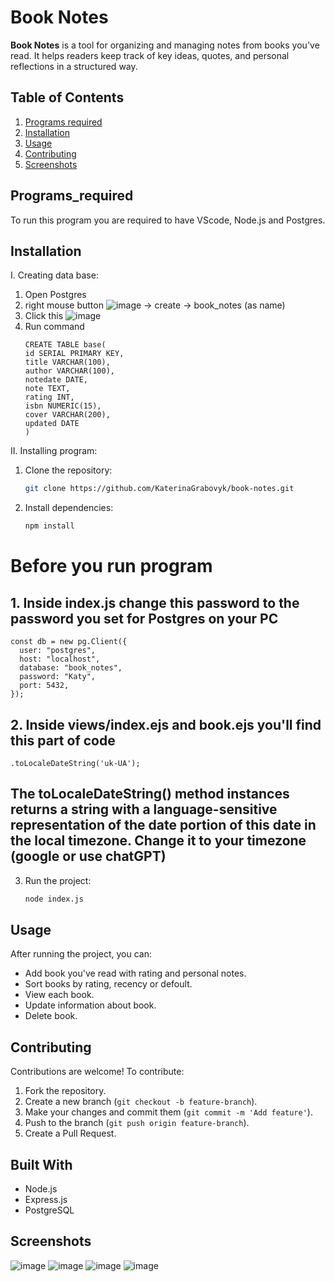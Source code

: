 # Book Notes

**Book Notes** is a tool for organizing and managing notes from books you've read. It helps readers keep track of key ideas, quotes, and personal reflections in a structured way.

## Table of Contents
1. [Programs required](#programs_required)
2. [Installation](#installation)
3. [Usage](#usage)
4. [Contributing](#contributing)
5. [Screenshots](#screenshots)
   
## Programs_required
To run this program you are required to have VScode, Node.js and Postgres.

## Installation
I. Creating data base:
1. Open Postgres
2. right mouse button ![image](https://github.com/user-attachments/assets/4a6f5dd1-b5f2-4d92-9344-9ad4d4f83ffb) -> create -> book_notes (as name)
3. Click this ![image](https://github.com/user-attachments/assets/250e009c-1efb-43d9-a659-24daee270ffc)
4. Run command
   ```
   CREATE TABLE base(
   id SERIAL PRIMARY KEY,
   title VARCHAR(100),
   author VARCHAR(100),
   notedate DATE,
   note TEXT,
   rating INT,
   isbn NUMERIC(15),
   cover VARCHAR(200),
   updated DATE
   )
   ```
II. Installing program:
1. Clone the repository:
    ```bash
    git clone https://github.com/KaterinaGrabovyk/book-notes.git
    ```
2. Install dependencies:
    ```bash
    npm install
    ```
# Before you run program
## 1. Inside index.js change this password to the password you set for Postgres on your PC
```
const db = new pg.Client({
  user: "postgres",
  host: "localhost",
  database: "book_notes",
  password: "Katy",
  port: 5432,
});
```
## 2. Inside views/index.ejs and book.ejs you'll find this part of code
```
.toLocaleDateString('uk-UA');
```
## The toLocaleDateString() method instances returns a string with a language-sensitive representation of the date portion of this date in the local timezone. Change it to your timezone (google or use chatGPT)

3. Run the project:
    ```bash
    node index.js
    ```

## Usage
After running the project, you can:
- Add book you've read with rating and personal notes.
- Sort books by rating, recency or defoult.
- View each book.
- Update information about book.
- Delete book.
  
## Contributing
Contributions are welcome! To contribute:
1. Fork the repository.
2. Create a new branch (`git checkout -b feature-branch`).
3. Make your changes and commit them (`git commit -m 'Add feature'`).
4. Push to the branch (`git push origin feature-branch`).
5. Create a Pull Request.

## Built With
- Node.js
- Express.js
- PostgreSQL

## Screenshots
![image](https://github.com/user-attachments/assets/0dfa30a4-9a1c-44a1-b950-eea5cd5a6d32)
![image](https://github.com/user-attachments/assets/b9405c13-94b5-49a7-b45a-d90f47249906)
![image](https://github.com/user-attachments/assets/1409822f-dab0-4ae8-b936-d787eec5a523)
![image](https://github.com/user-attachments/assets/2cf54545-f85a-4b3f-a51d-18072dfe7d31)
